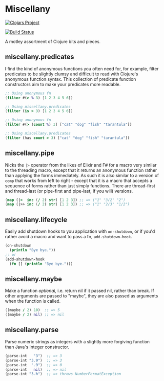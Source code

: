 # Miscellany

[![Clojars Project](http://clojars.org/miscellany/latest-version.svg)](http://clojars.org/miscellany)


[![Build Status](https://travis-ci.org/rsslldnphy/miscellany.svg?branch=master)](https://travis-ci.org/rsslldnphy/miscellany)

A motley assortment of Clojure bits and pieces.

## miscellany.predicates

I find the kind of anonymous functions you often need for, for example, filter predicates to be slightly clumsy and difficult to read with Clojure's anonymous function syntax. This collection of predicate function constructors aim to make your predicates more readable.

```clojure
;; Using anonymous fn
(filter #(> % 3) [1 2 3 4 5 6])

;; Using miscellany.predicates
(filter (is > 3) [1 2 3 4 5 6])
```

```clojure
;; Using anonymous fn
(filter #(> (count %) 3) ["cat" "dog" "fish" "tarantula"])

;; Using miscellany.predicates
(filter (has count > 3) ["cat" "dog" "fish" "tarantula"])
```

## miscellany.pipe

Nicks the `|>` operator from the likes of Elixir and F# for a macro very similar to the threading macro, except that it returns an anonymous function rather than applying the forms immediately. As such it is also similar to a version of `comp` that works from left to right - except that it is a macro that accepts a sequence of forms rather than just simply functions. There are thread-first and thread-last (or pipe-first and pipe-last, if you will) versions.

```clojure
(map (|>  inc (/ 2) str) [1 2 3]) ;; => ("1" "3/2" "2")
(map (|>> inc (/ 2) str) [1 2 3]) ;; => ("1" "2/3" "1/2")
```

## miscellany.lifecycle

Easily add shutdown hooks to you application with `on-shutdown`, or if you'd rather avoid a macro and want to pass a fn, `add-shutdown-hook`.

```clojure
(on-shutdown
  (println "Bye bye."))
;; or
(add-shutdown-hook
  (fn [] (println "Bye bye.")))
```

## miscellany.maybe

Make a function *optional*, i.e. return nil if it passed nil, rather than break. If other arguments are passed to "maybe", they are also passed as arguments when the function is called.

```clojure
((maybe / 2) 10)  ;; => 5
((maybe / 2) nil) ;; => nil
```

## miscellany.parse

Parse numeric strings as integers with a slightly more forgiving function than Java's Integer constructor.

```clojure
(parse-int   "3")  ;; => 3
(parse-int "3.9")  ;; => 3
(parse-int  ".9")  ;; => 0
(parse-int   nil)  ;; => nil
(parse-int "3.h")  ;; => throws NumberFormatException
```
